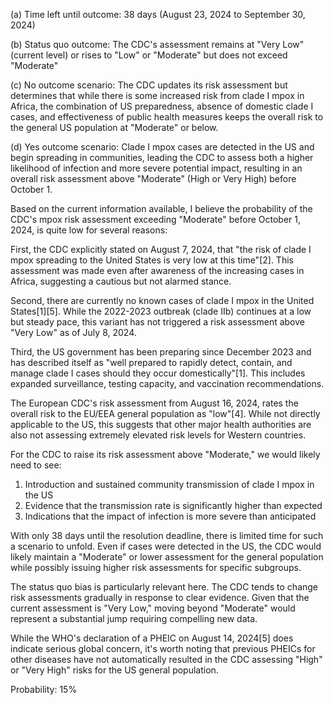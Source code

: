 (a) Time left until outcome: 38 days (August 23, 2024 to September 30, 2024)

(b) Status quo outcome: The CDC's assessment remains at "Very Low" (current level) or rises to "Low" or "Moderate" but does not exceed "Moderate"

(c) No outcome scenario: The CDC updates its risk assessment but determines that while there is some increased risk from clade I mpox in Africa, the combination of US preparedness, absence of domestic clade I cases, and effectiveness of public health measures keeps the overall risk to the general US population at "Moderate" or below.

(d) Yes outcome scenario: Clade I mpox cases are detected in the US and begin spreading in communities, leading the CDC to assess both a higher likelihood of infection and more severe potential impact, resulting in an overall risk assessment above "Moderate" (High or Very High) before October 1.

Based on the current information available, I believe the probability of the CDC's mpox risk assessment exceeding "Moderate" before October 1, 2024, is quite low for several reasons:

First, the CDC explicitly stated on August 7, 2024, that "the risk of clade I mpox spreading to the United States is very low at this time"[2]. This assessment was made even after awareness of the increasing cases in Africa, suggesting a cautious but not alarmed stance.

Second, there are currently no known cases of clade I mpox in the United States[1][5]. While the 2022-2023 outbreak (clade IIb) continues at a low but steady pace, this variant has not triggered a risk assessment above "Very Low" as of July 8, 2024.

Third, the US government has been preparing since December 2023 and has described itself as "well prepared to rapidly detect, contain, and manage clade I cases should they occur domestically"[1]. This includes expanded surveillance, testing capacity, and vaccination recommendations.

The European CDC's risk assessment from August 16, 2024, rates the overall risk to the EU/EEA general population as "low"[4]. While not directly applicable to the US, this suggests that other major health authorities are also not assessing extremely elevated risk levels for Western countries.

For the CDC to raise its risk assessment above "Moderate," we would likely need to see:
1. Introduction and sustained community transmission of clade I mpox in the US
2. Evidence that the transmission rate is significantly higher than expected
3. Indications that the impact of infection is more severe than anticipated

With only 38 days until the resolution deadline, there is limited time for such a scenario to unfold. Even if cases were detected in the US, the CDC would likely maintain a "Moderate" or lower assessment for the general population while possibly issuing higher risk assessments for specific subgroups.

The status quo bias is particularly relevant here. The CDC tends to change risk assessments gradually in response to clear evidence. Given that the current assessment is "Very Low," moving beyond "Moderate" would represent a substantial jump requiring compelling new data.

While the WHO's declaration of a PHEIC on August 14, 2024[5] does indicate serious global concern, it's worth noting that previous PHEICs for other diseases have not automatically resulted in the CDC assessing "High" or "Very High" risks for the US general population.

Probability: 15%